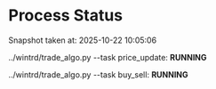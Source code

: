 # Process Status

Snapshot taken at: 2025-10-22 10:05:06

../wintrd/trade_algo.py --task price_update: **RUNNING**

../wintrd/trade_algo.py --task buy_sell: **RUNNING**

